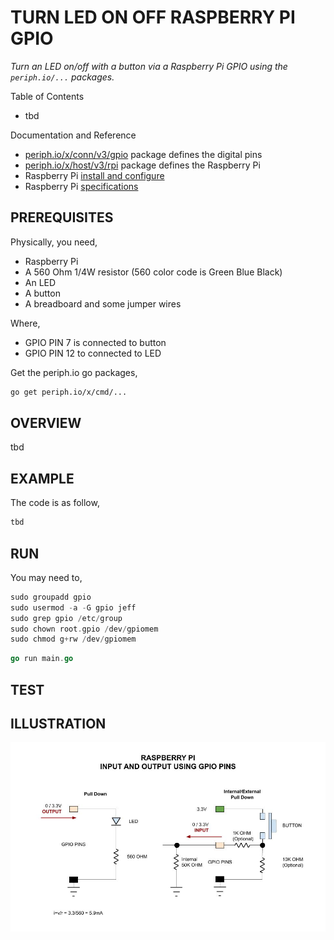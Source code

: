 # TURN LED ON OFF RASPBERRY PI GPIO

_Turn an LED on/off with a button via a Raspberry Pi GPIO
using the `periph.io/...` packages._

Table of Contents

* tbd

Documentation and Reference

* [periph.io/x/conn/v3/gpio](https://pkg.go.dev/periph.io/x/conn/v3/gpio)
  package defines the digital pins
* [periph.io/x/host/v3/rpi](https://pkg.go.dev/periph.io/x/host/v3/rpi)
  package defines the Raspberry Pi
* Raspberry Pi
  [install and configure](https://github.com/JeffDeCola/my-cheat-sheets/tree/master/other/stem/technology/single-board-computers/raspberry-pi/install-and-configure-os-cheat-sheet)
* Raspberry Pi
  [specifications](https://github.com/JeffDeCola/my-cheat-sheets/tree/master/other/stem/technology/single-board-computers/raspberry-pi/specifications-cheat-sheet)

## PREREQUISITES

Physically, you need,

* Raspberry Pi
* A 560 Ohm 1/4W resistor (560 color code is Green Blue Black)
* An LED
* A button
* A breadboard and some jumper wires

Where,

* GPIO PIN 7 is connected to button
* GPIO PIN 12 to connected to LED

Get the periph.io go packages,

```bash
go get periph.io/x/cmd/...
```

## OVERVIEW

tbd

## EXAMPLE

The code is as follow,

```go
tbd
```

## RUN

You may need to,

```go
sudo groupadd gpio
sudo usermod -a -G gpio jeff
sudo grep gpio /etc/group
sudo chown root.gpio /dev/gpiomem
sudo chmod g+rw /dev/gpiomem
```

```go
go run main.go
```

## TEST



## ILLUSTRATION

![IMAGE - raspberry-pi-input-and-output-using-gpio-pins - IMAGE](https://github.com/JeffDeCola/my-cheat-sheets/blob/master/docs/pics/raspberry-pi-input-and-output-using-gpio-pins.jpg?raw=true)
